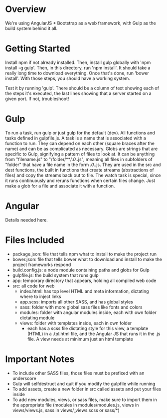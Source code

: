 # Overview

We're using AngularJS + Bootstrap as a web framework, with Gulp as the build system behind it all.

# Getting Started

Install npm if not already installed. Then, install gulp globally with 'npm install -g gulp'. Then, in this directory, run 'npm install'. It should take a really long time to download everything. Once that's done, run 'bower install'. With those steps, you should have a working system.

Test it by running 'gulp'. There should be a column of text showing each of the steps it's executed, the last lines showing that a server started on a given port. If not, troubleshoot!

# Gulp

To run a task, run gulp <taskname> or just gulp for the default (dev). All functions and tasks defined in gulpfile.js. A task is a name that is associated with a function to run. They can depend on each other (square braces after the name) and can be as complicated as necessary. Globs are strings that are specific to Gulp, signifying a pattern of files to look at. It can be anything from "filename.js" to "/folder/**/*.0.*.js", meaning all files in subfolders of "folder" that have a file name in the form *.0.*.js. They are used in the src and dest functions, the built in functions that create streams (abstractions of files) and copy the streams back out to file. The watch task is special, since it runs continuously and reruns functions when certain files change. Just make a glob for a file and associate it with a function.

# Angular

Details needed here.

# Files Included
- package.json: file that tells npm what to install to make the project run
- bower.json: file that tells bower what to download and install to make the project frameworks respond
- build.config.js: a node module containing paths and globs for Gulp
- gulpfile.js: the build system that runs gulp
- app: temporary directory that appears, holding all compiled web code
- src: all code for web
	- index.html: has top level HTML and meta information, dictating where to inject links
	- app.scss: imports all other SASS, and has global styles
	- sass: folder with more global sass files like fonts and colors
	- modules: folder with angular modules inside, each with own folder dictating module
	- views: folder with templates inside, each in own folder
		- each has a scss file dictating style for this view, a template (HTML) in a .tpl.html file, and the Angular JS that runs it in the .js file. A view needs at minimum just an html template

# Important Notes
- To include other SASS files, those files must be prefixed with an underscore
- Gulp will selfdestruct and quit if you modify the gulpfile while running
- To add assets, create a new folder in src called assets and put your files inside
- To add new modules, views, or sass files, make sure to import them in the appropriate file (modules in modules/modules.js, views in views/views.js, sass in views/_views.scss or sass/*)
